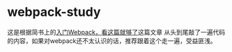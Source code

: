 # webpack-study

这是根据简书上的[入门Webpack，看这篇就够了](https://www.jianshu.com/p/42e11515c10f)这篇文章
从头到尾敲了一遍代码的内容，如果对webpack还不太认识的话，推荐跟着这个走一遍，受益匪浅。